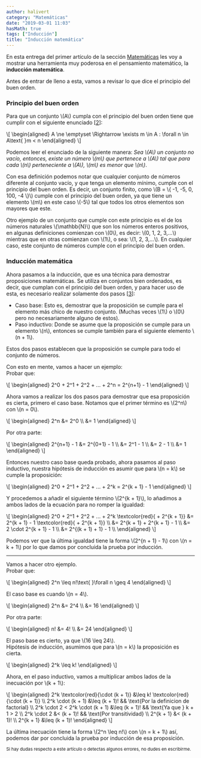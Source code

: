 ```yaml
---
author: halivert
category: "Matemáticas"
date: "2019-03-01 11:03"
hasMath: true
tags: ["Inducción"]
title: "Inducción matemática"
---
```


En esta entrega del primer artículo de la sección [Matemáticas][1] les voy a
mostrar una herramienta muy poderosa en el pensamiento matemático, la
**inducción matemática**.

<!-- Seguir leyendo -->

Antes de entrar de lleno a esta, vamos a revisar lo que dice el principio del
buen orden.

### Principio del buen orden
Para que un conjunto \\(A\\) cumpla con el principio del buen orden tiene que
cumplir con el siguiente enunciado \[[2][2]\]:
<p class="equation">
\[
\begin{aligned}
A \ne \emptyset \Rightarrow \exists m \in A : \forall n \in A\text{ }m < n
\end{aligned}
\]
</p>

Podemos leer el enunciado de la siguiente manera: _Sea \\(A\\) un conjunto no
vacío, entonces, existe un número \\(m\\) que pertenece a \\(A\\) tal que para
cada \\(n\\) perteneciente a \\(A\\), \\(m\\) es menor que \\(n\\)_.

Con esa definición podemos notar que cualquier conjunto de números diferente al
conjunto vacío, y que tenga un elemento mínimo, cumple con el principio del buen
orden. Es decir, un conjunto finito, como \\(B = \\{ -1, -5, 0, 100, -4 \\}\\)
cumple con el principio del buen orden, ya que tiene un elemento \\(m\\) en este
caso \\(-5\\) tal que todos los otros elementos son mayores que este.

Otro ejemplo de un conjunto que cumple con este principio es el de los números
naturales \\(\mathbb{N}\\) que son los números enteros positivos, en algunas
definiciones comienzan con \\(0\\), es decir: \\(0, 1, 2, 3,...\\) mientras que
en otras comienzan con \\(1\\), o sea: \\(1, 2, 3,...\\). En cualquier caso, este
conjunto de números cumple con el principio del buen orden.

### Inducción matemática
Ahora pasamos a la inducción, que es una técnica para demostrar proposiciones
matemáticas. Se utiliza en conjuntos bien ordenados, es decir, que cumplan con
el principio del buen orden, y para hacer uso de esta, es necesario
realizar solamente dos pasos \[[3][3]\]:
- Caso base: Esto es, demostrar que la proposición se cumple para el elemento
más chico de nuestro conjunto. (Muchas veces \\(1\\) o \\(0\\) pero no
necesariamente alguno de estos).
- Paso inductivo: Donde se asume que la proposición se cumple para un
elemento \\(n\\), entonces se cumple también para el siguiente elemento \\(n +
1\\).

Estos dos pasos establecen que la proposición se cumple para todo el conjunto de
números.

Con esto en mente, vamos a hacer un ejemplo:<br>
Probar que:
<p class="equation">
\[
\begin{aligned}
2^0 + 2^1 + 2^2 + ... + 2^n = 2^{n+1} - 1
\end{aligned}
\]
</p>

Ahora vamos a realizar los dos pasos para demostrar que esa proposición es
cierta, primero el caso base. Notamos que el primer término es \\(2^n\\) con
\\(n = 0\\).

<p class="equation">
\[
\begin{aligned}
2^n &= 2^0 \\
    &= 1
\end{aligned}
\]
</p>
Por otra parte:
<p class="equation">
\[
\begin{aligned}
2^{n+1} - 1 &= 2^{0+1} - 1 \\
            &= 2^1 - 1 \\
            &= 2 - 1 \\
            &= 1
\end{aligned}
\]
</p>

Entonces nuestro caso base queda probado, ahora pasamos al paso inductivo,
nuestra hipótesis de inducción es asumir que para \\(n = k\\) se cumple la
proposición:

<p class="equation">
\[
\begin{aligned}
2^0 + 2^1 + 2^2 + ... + 2^k = 2^{k + 1} - 1
\end{aligned}
\]
</p>

Y procedemos a añadir el siguiente término \\(2^{k + 1}\\), lo añadimos a ambos
lados de la ecuación para no romper la igualdad:

<p class="equation">
\[
\begin{aligned}
2^0 + 2^1 + 2^2 + ... + 2^k \textcolor{red}{ + 2^{k + 1}} &= 2^{k + 1} - 1
\textcolor{red}{ + 2^{k + 1}} \\
  &= 2^{k + 1} + 2^{k + 1} - 1 \\
  &= 2 \cdot 2^{k + 1} - 1 \\
  &= 2^{(k + 1) + 1} - 1 \\
\end{aligned}
\]
</p>

Podemos ver que la última igualdad tiene la forma \\(2^{n + 1} - 1\\) con \\(n =
k + 1\\) por lo que damos por concluida la prueba por inducción.

---

Vamos a hacer otro ejemplo.<br>
Probar que:
<p class="equation">
\[
\begin{aligned}
2^n \leq n!\text{ }\forall n \geq 4
\end{aligned}
\]
</p>

El caso base es cuando \\(n = 4\\).

<p class="equation">
\[
\begin{aligned}
2^n &= 2^4 \\
    &= 16
\end{aligned}
\]
</p>

Por otra parte:

<p class="equation">
\[
\begin{aligned}
n!  &= 4! \\
    &= 24
\end{aligned}
\]
</p>

El paso base es cierto, ya que \\(16 \leq 24\\).<br>
Hipótesis de inducción, asumimos que para \\(n = k\\) la proposición es cierta.

<p class="equation">
\[
\begin{aligned}
2^k \leq k!
\end{aligned}
\]
</p>

Ahora, en el paso inductivo, vamos a multiplicar ambos lados de la inecuación
por \\(k + 1\\):

<p class="equation">
\[
\begin{aligned}
2^k \textcolor{red}{\cdot (k + 1)} &\leq k! \textcolor{red}{\cdot (k +
1)} \\
2^k \cdot (k + 1) &\leq (k + 1)! && \text{Por la definicion de factorial} \\
2^k \cdot 2 < 2^k \cdot (k + 1) &\leq (k + 1)! && \text{Ya que } k + 1 > 2 \\
2^k \cdot 2 &< (k + 1)! && \text{Por transitividad} \\
2^{k + 1} &< (k + 1)! \\
2^{k + 1} &\leq (k + 1)!
\end{aligned}
\]
</p>

La última inecuación tiene la forma \\(2^n \leq n!\\) con \\(n = k + 1\\) así,
podemos dar por concluida la prueba por inducción de esa proposición.

<small>
Si hay dudas respecto a este artículo o detectas algunos errores, no dudes en
escribirme.
</small>

[1]: /blog/maths/1
[2]: http://sistemas.fciencias.unam.mx/~erhc/Axioma_supremo.pdf
[3]: http://www.math.harvard.edu/archive/23a_fall_05/Handouts/induction.pdf
